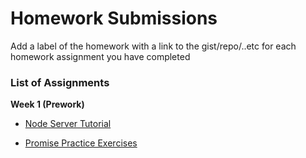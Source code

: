 # Homework Submissions

Add a label of the homework with a link to the gist/repo/..etc for each homework assignment you have completed

### List of Assignments

**Week 1 (Prework)**

* [Node Server Tutorial](https://github.com/AntonioFry/server-practice) 

* [Promise Practice Exercises](https://repl.it/@AntonioFry/Promises-practice) 
